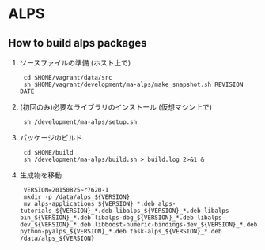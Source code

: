# ALPS

## How to build alps packages

1. ソースファイルの準備 (ホスト上で)

        cd $HOME/vagrant/data/src
        sh $HOME/vagrant/development/ma-alps/make_snapshot.sh REVISION DATE

2. (初回のみ)必要なライブラリのインストール (仮想マシン上で)

        sh /development/ma-alps/setup.sh

3. パッケージのビルド

        cd $HOME/build
        sh /development/ma-alps/build.sh > build.log 2>&1 &

4. 生成物を移動

        VERSION=20150825~r7620-1
        mkdir -p /data/alps_${VERSION}
        mv alps-applications_${VERSION}_*.deb alps-tutorials_${VERSION}_*.deb libalps_${VERSION}_*.deb libalps-bin_${VERSION}_*.deb libalps-dbg_${VERSION}_*.deb libalps-dev_${VERSION}_*.deb libboost-numeric-bindings-dev_${VERSION}_*.deb python-pyalps_${VERSION}_*.deb task-alps_${VERSION}_*.deb /data/alps_${VERSION}
